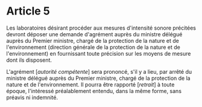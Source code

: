 # Article 5

Les laboratoires désirant procéder aux mesures d'intensité sonore précitées devront déposer une demande d'agrément auprès du ministre délégué auprès du Premier ministre, chargé de la protection de la nature et de l'environnement (direction générale de la protection de la nature et de l'environnement) en fournissant toute précision sur les moyens de mesure dont ils disposent.

L'agrément [*autorité compétente*] sera prononcé, s'il y a lieu, par arrêté du ministre délégué auprès du Premier ministre, chargé de la protection de la nature et de l'environnement. Il pourra être rapporté [*retrait*] à toute époque, l'intéressé préalablement entendu, dans la même forme, sans préavis ni indemnité.
